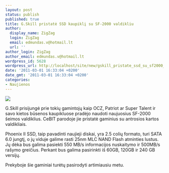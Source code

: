 ```yaml
---
layout: post
status: publish
published: true
title: G.Skill pristatė SSD kaupiklį su SF-2000 valdikliu
author:
  display_name: ZigZag
  login: ZigZag
  email: edmundas.v@hotmail.lt
  url: ''
author_login: ZigZag
author_email: edmundas.v@hotmail.lt
wordpress_id: 5628
wordpress_url: http://localhost/site/new/gskill_pristate_ssd_su_sf2000_valdikliu/
date: '2011-03-01 16:33:04 +0200'
date_gmt: '2011-03-01 16:33:04 +0200'
categories:
- Naujienos
---
```

<div class="imgright"><img src="http://technews.lt/upload/ssdgskill.jpg"  /></div>
<p>G.Skill prisijungė prie tokių gamintojų kaip OCZ, Patriot ar Super Talent ir savo kietos būsenos kaupikluose pradėjo naudoti naujuosius SF-2000 šeimos valdiklius. CeBIT parodoje jie pristatė gaminius su antrosios kartos valdikliais.  </p>
<p>Phoenix II SSD, taip pavadinti naujieji diskai, yra 2.5 colių formato, turi SATA 6.0 jungtį, o jų viduje galime rasti 25nm MLC NAND Flash atminties lustus. Jų dėka bus galima pasiekti  550 MB/s informacijos nuskaitymo ir 500MB/s rašymo greičius. Perkant bus galima pasirinkti iš 60GB, 120GB ir 240 GB versijų.</p>
<p>Prekyboje šie gaminiai turėtų pasirodyti artimiausiu metu.<br /></p>
